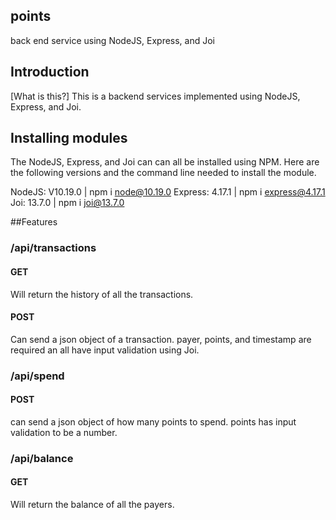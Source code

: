## points
back end service using NodeJS, Express, and Joi

## Introduction 
[What is this?]
This is a backend services implemented using NodeJS, Express, and Joi.

## Installing modules
The NodeJS, Express, and Joi can can all be installed using NPM. 
Here are the following versions and the command line needed to install the module.

NodeJS: V10.19.0 | npm i node@10.19.0
Express: 4.17.1 | npm i express@4.17.1
Joi: 13.7.0 | npm i joi@13.7.0


##Features

### /api/transactions
#### GET
Will return the history of all the transactions. 
#### POST
Can send a json object of a transaction. 
payer, points, and timestamp are required an all have input validation using Joi. 

### /api/spend
#### POST
can send a json object of how many points to spend. 
points has input validation to be a number.

### /api/balance
#### GET
Will return the balance of all the payers. 


